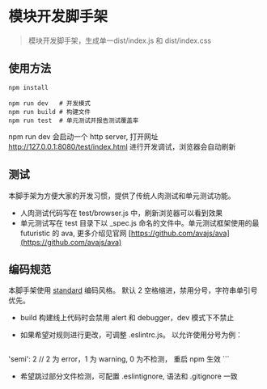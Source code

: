 # 模块开发脚手架
> 模块开发脚手架，生成单一dist/index.js 和 dist/index.css

## 使用方法

```
npm install
```

```
npm run dev   # 开发模式
npm run build # 构建文件
npm run test  # 单元测试并报告测试覆盖率
```
npm run dev 会启动一个 http server,
打开网址  http://127.0.0.1:8080/test/index.html 进行开发调试，浏览器会自动刷新

## 测试
本脚手架为方便大家的开发习惯，提供了传统人肉测试和单元测试功能。

* 人肉测试代码写在 test/browser.js 中，刷新浏览器可以看到效果
* 单元测试写在 test 目录下以 _spec.js 命名的文件中。单元测试框架使用的最 futuristic 的 ava, 更多介绍见官网 [https://github.com/avajs/ava](https://github.com/avajs/ava)


## 编码规范
本脚手架使用 [standard](http://standardjs.com/rules.html) 编码风格。 默认 2 空格缩进，禁用分号，字符串单引号优先。

* build 构建线上代码时会禁用 alert 和 debugger，dev 模式下不禁止
* 如果希望对规则进行更改，可调整 .eslintrc.js。 以允许使用分号为例：

	```
'semi': 2 // 2 为 error，1 为 warning, 0 为不检测， 重启 npm 生效
	```

* 希望跳过部分文件检测，可配置 .eslintignore, 语法和 .gitignore 一致
